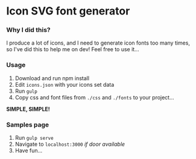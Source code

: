 # Icon SVG font generator

### Why I did this?
I produce a lot of icons, and I need to generate icon fonts too many times, so I've did this to help me on dev!
Feel free to use it...

### Usage
1. Download and run npm install
2. Edit `icons.json` with your icons set data
3. Run `gulp`
4. Copy css and font files from `./css` and `./fonts` to your project...

**SIMPLE, SIMPLE!**

### Samples page
1. Run `gulp serve`
2. Navigate to `localhost:3000` *if door available*
3. Have fun...

